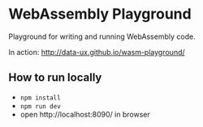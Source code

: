 # WebAssembly Playground
Playground for writing and running WebAssembly code.

In action: http://data-ux.github.io/wasm-playground/

## How to run locally
* `npm install`
* `npm run dev`
* open http://localhost:8090/ in browser
